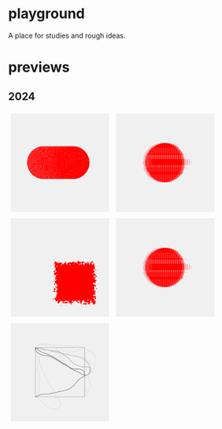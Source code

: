 # playground
A place for studies and rough ideas.  
# previews  


## 2024

<a href='2024/24005//'><img src='2024/24005///outputs/01.png' height='200' width='200' style='margin: 5px;'></a>     <a href='2024/24004//'><img src='2024/24004///outputs/01.png' height='200' width='200' style='margin: 5px;'></a>     <a href='2024/24003//'><img src='2024/24003///outputs/01.png' height='200' width='200' style='margin: 5px;'></a>     <a href='2024/24002//'><img src='2024/24002///outputs/01.png' height='200' width='200' style='margin: 5px;'></a>     <a href='2024/24001//'><img src='2024/24001///outputs/01.png' height='200' width='200' style='margin: 5px;'></a>     
